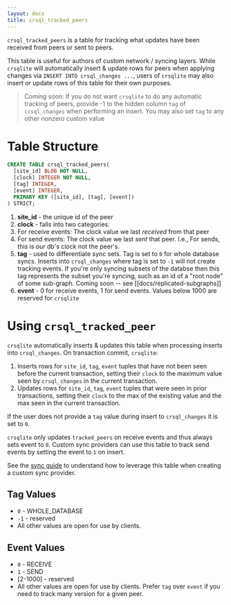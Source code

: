 ```yaml
---
layout: docs
title: crsql_tracked_peers
---
```


`crsql_tracked_peers` is a table for tracking what updates have been received from peers or sent to peers.

This table is useful for authors of custom network / syncing layers. While `crsqlite` will automatically insert & update rows for peers when applying changes via `INSERT INTO crsql_changes ...`, users of `crsqlite` may also insert or update rows of this table for their own purposes.

> Coming soon: If you do not want `crsqlite` to do any automatic tracking of peers, provide -1 to the hidden column `tag` of `crsql_changes` when performing an insert. You may also set `tag` to any other nonzero custom value

# Table Structure

```sql
CREATE TABLE crsql_tracked_peers(
  [site_id] BLOB NOT NULL,
  [clock] INTEGER NOT NULL,
  [tag] INTEGER,
  [event] INTEGER,
  PRIMARY KEY ([site_id], [tag], [event])
) STRICT;
```

1. **site_id** - the unique id of the peer
2. **clock** - falls into two categories:
  1. For receive events: The clock value we last _received_ from that peer
  2. For send events: The clock value we last _sent_ that peer. I.e., For sends, this is _our_ db's clock not the peer's.
3. **tag** - used to differentiate sync sets. Tag is set to `0` for whole database syncs. Inserts into `crsql_changes` where tag is set to `-1` will not create tracking events. If you're only syncing subsets of the databse then this tag represents the subset you're syncing, such as an id of a "root node" of some sub-graph. Coming soon -- see [[docs/replicated-subgraphs]]
4. **event** - 0 for receive events, 1 for send events. Values below 1000 are reserved for `crsqlite`

# Using `crsql_tracked_peer`

`crsqlite` automatically inserts & updates this table when processing inserts into `crsql_changes`. On transaction commit, `crsqlite`:

1. Inserts rows for `site_id`, `tag`, `event` tuples that have not been seen before the current transaction, setting their `clock` to the maximum value seen by `crsql_changes` in the current transaction.
2. Updates rows for `site_id`, `tag`, `event` tuples that were seen in prior transactions, setting their `clock` to the max of the existing value and the max seen in the current transaction.

If the user does not provide a `tag` value during insert to `crsql_changes` it is set to `0`.

`crsqlite` only updates `tracked_peers` on receive events and thus always sets event to `0`. Custom sync providers can use this table to track send events by setting the event to `1` on insert.

See the [sync guide](./guide-sync) to understand how to leverage this table when creating a custom sync provider.

## Tag Values

- `0` - WHOLE_DATABASE
- `-1` - reserved
- All other values are open for use by clients.

## Event Values

- `0` - RECEIVE
- `1` - SEND
- [2-1000] - reserved
- All other values are open for use by clients. Prefer `tag` over `event` if you need to track many version for a given peer.